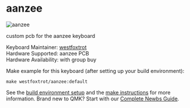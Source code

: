 # aanzee

![aanzee](https://cablecardesigns.co/portfolio-posts/aanzee)

custom pcb for the aanzee keyboard

 Keyboard Maintainer: [westfoxtrot](https://github.com/westfoxtrot)  
 Hardware Supported: aanzee PCB  
 Hardware Availability: with group buy 

Make example for this keyboard (after setting up your build environment):

    make westfoxtrot/aanzee:default

See the [build environment setup](https://docs.qmk.fm/#/getting_started_build_tools) and the [make instructions](https://docs.qmk.fm/#/getting_started_make_guide) for more information. Brand new to QMK? Start with our [Complete Newbs Guide](https://docs.qmk.fm/#/newbs).
